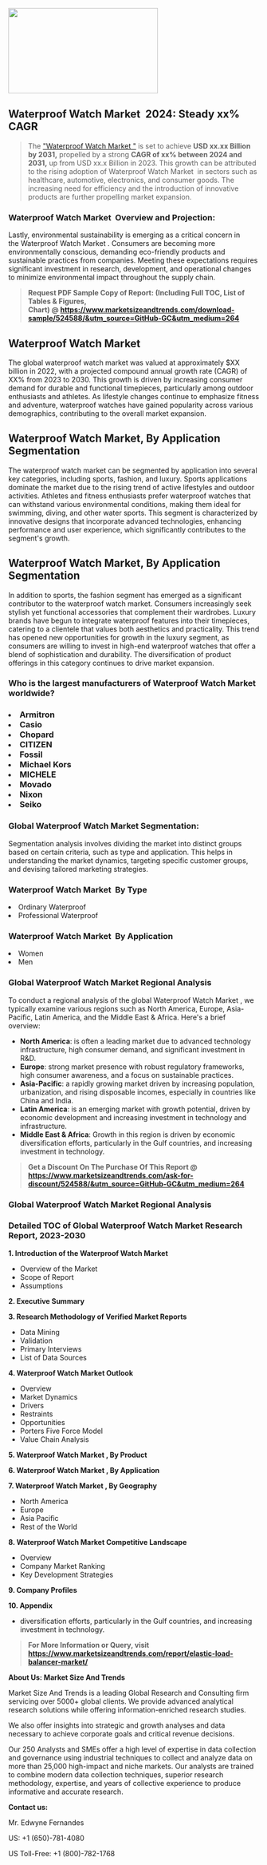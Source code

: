<p><img class="alignnone size-medium wp-image-20088" src="https://ffe5etoiles.com/wp-content/uploads/2024/12/MST1-300x171.png" alt="" width="300" height="171" /></p><h2 id="ember46" class="ember-view reader-text-block__heading-2">Waterproof Watch Market &nbsp;2024: Steady&nbsp;xx% CAGR</h2><blockquote id="ember47" class="ember-view reader-text-block__blockquote">The&nbsp;<a class="app-aware-link " href="https://www.marketsizeandtrends.com/download-sample/524588/&utm_source=GitHub-GC&utm_medium=264" target="_blank" data-test-app-aware-link="">"Waterproof Watch Market "</a>&nbsp;is set to achieve&nbsp;<strong>USD&nbsp;xx.xx&nbsp;Billion by 2031,</strong>&nbsp;propelled by a strong&nbsp;<strong>CAGR of&nbsp;xx% between 2024 and 2031,</strong>&nbsp;up from USD xx.x Billion in 2023. This growth can be attributed to the rising adoption of&nbsp;Waterproof Watch Market &nbsp;in sectors such as healthcare, automotive, electronics, and consumer goods. The increasing need for efficiency and the introduction of innovative products are further propelling market expansion.</blockquote><h3 id="ember48" class="ember-view reader-text-block__heading-3">Waterproof Watch Market &nbsp;Overview and Projection:</h3><p id="ember49" class="ember-view reader-text-block__paragraph">Lastly, environmental sustainability is emerging as a critical concern in the&nbsp;Waterproof Watch Market . Consumers are becoming more environmentally conscious, demanding eco-friendly products and sustainable practices from companies. Meeting these expectations requires significant investment in research, development, and operational changes to minimize environmental impact throughout the supply chain.</p><blockquote id="ember50" class="ember-view reader-text-block__blockquote"><strong>Request PDF Sample Copy of Report: (Including Full TOC, List of Tables &amp; Figures, Chart)&nbsp;@&nbsp;<strong><a href="https://www.marketsizeandtrends.com/download-sample/524588/&utm_source=GitHub-GC&utm_medium=264" target="_blank">https://www.marketsizeandtrends.com/download-sample/524588/&utm_source=GitHub-GC&utm_medium=264</a></strong></strong></blockquote><h3 class=""> <h2>Waterproof Watch Market</h2><p>The global waterproof watch market was valued at approximately $XX billion in 2022, with a projected compound annual growth rate (CAGR) of XX% from 2023 to 2030. This growth is driven by increasing consumer demand for durable and functional timepieces, particularly among outdoor enthusiasts and athletes. As lifestyle changes continue to emphasize fitness and adventure, waterproof watches have gained popularity across various demographics, contributing to the overall market expansion.</p><h2>Waterproof Watch Market, By Application Segmentation</h2><p>The waterproof watch market can be segmented by application into several key categories, including sports, fashion, and luxury. Sports applications dominate the market due to the rising trend of active lifestyles and outdoor activities. Athletes and fitness enthusiasts prefer waterproof watches that can withstand various environmental conditions, making them ideal for swimming, diving, and other water sports. This segment is characterized by innovative designs that incorporate advanced technologies, enhancing performance and user experience, which significantly contributes to the segment's growth.</p><h2>Waterproof Watch Market, By Application Segmentation</h2><p>In addition to sports, the fashion segment has emerged as a significant contributor to the waterproof watch market. Consumers increasingly seek stylish yet functional accessories that complement their wardrobes. Luxury brands have begun to integrate waterproof features into their timepieces, catering to a clientele that values both aesthetics and practicality. This trend has opened new opportunities for growth in the luxury segment, as consumers are willing to invest in high-end waterproof watches that offer a blend of sophistication and durability. The diversification of product offerings in this category continues to drive market expansion.</p></h3><h3 id="" class="">Who is the largest manufacturers of&nbsp;Waterproof Watch Market worldwide?</h3><h3 class=""></Li><Li>Armitron</Li><Li> Casio</Li><Li> Chopard</Li><Li> CITIZEN</Li><Li> Fossil</Li><Li> Michael Kors</Li><Li> MICHELE</Li><Li> Movado</Li><Li> Nixon</Li><Li> Seiko</h3><h3 id="ember53" class="ember-view reader-text-block__heading-3">Global&nbsp;Waterproof Watch Market Segmentation:</h3><p id="ember54" class="ember-view reader-text-block__paragraph">Segmentation analysis involves dividing the market into distinct groups based on certain criteria, such as type and application. This helps in understanding the market dynamics, targeting specific customer groups, and devising tailored marketing strategies.</p><h3 id="" class="">Waterproof Watch Market &nbsp;By Type</h3><p></Li><Li>Ordinary Waterproof</Li><Li> Professional Waterproof</p><h3 id="" class="">Waterproof Watch Market &nbsp;By Application</h3><p class=""></Li><Li>Women</Li><Li> Men</p><h3 id="ember62" class="ember-view reader-text-block__heading-3">Global Waterproof Watch Market Regional Analysis</h3><p id="ember63" class="ember-view reader-text-block__paragraph">To conduct a regional analysis of the global Waterproof Watch Market , we typically examine various regions such as North America, Europe, Asia-Pacific, Latin America, and the Middle East &amp; Africa. Here's a brief overview:</p><ul><li><strong>North America</strong>: is often a leading market due to advanced technology infrastructure, high consumer demand, and significant investment in R&amp;D.</li><li><strong>Europe</strong>: strong market presence with robust regulatory frameworks, high consumer awareness, and a focus on sustainable practices.</li><li><strong>Asia-Pacific</strong>: a rapidly growing market driven by increasing population, urbanization, and rising disposable incomes, especially in countries like China and India.</li><li><strong>Latin America</strong>: is an emerging market with growth potential, driven by economic development and increasing investment in technology and infrastructure.</li><li><strong>Middle East &amp; Africa</strong>: Growth in this region is driven by economic diversification efforts, particularly in the Gulf countries, and increasing investment in technology.</li></ul><blockquote id="ember61" class="ember-view reader-text-block__blockquote"><strong>Get a Discount On The Purchase Of This Report @ <strong><a href="https://html-cleaner.com/" target="">https://www.marketsizeandtrends.com/ask-for-discount/524588/&utm_source=GitHub-GC&utm_medium=264</a></strong></strong></blockquote><h3 id="ember62" class="ember-view reader-text-block__heading-3">Global Waterproof Watch Market Regional Analysis</h3><h3 id="" class="">Detailed TOC of Global Waterproof Watch Market Research Report, 2023-2030</h3><p id="" class=""><strong>1. Introduction of the Waterproof Watch Market </strong></p><ul><li>Overview of the Market</li><li>Scope of Report</li><li>Assumptions</li></ul><p id="" class=""><strong>2. Executive Summary</strong></p><p id="" class=""><strong>3. Research Methodology of Verified Market Reports</strong></p><ul><li>Data Mining</li><li>Validation</li><li>Primary Interviews</li><li>List of Data Sources</li></ul><p id="" class=""><strong>4. Waterproof Watch Market Outlook</strong></p><ul><li>Overview</li><li>Market Dynamics</li><li>Drivers</li><li>Restraints</li><li>Opportunities</li><li>Porters Five Force Model</li><li>Value Chain Analysis</li></ul><p id="" class=""><strong>5. Waterproof Watch Market , By Product</strong></p><p id="" class=""><strong>6. Waterproof Watch Market , By Application</strong></p><p id="" class=""><strong>7. Waterproof Watch Market , By Geography</strong></p><ul><li>North America</li><li>Europe</li><li>Asia Pacific</li><li>Rest of the World</li></ul><p id="" class=""><strong>8. Waterproof Watch Market Competitive Landscape</strong></p><ul><li>Overview</li><li>Company Market Ranking</li><li>Key Development Strategies</li></ul><p id="" class=""><strong>9. Company Profiles</strong></p><p id="" class=""><strong>10. Appendix</strong></p><ul><li>diversification efforts, particularly in the Gulf countries, and increasing investment in technology.</li></ul><blockquote id="ember65" class="ember-view reader-text-block__blockquote"><strong>For More Information or Query, visit <strong><strong><a href="https://html-cleaner.com/" target="">https://www.marketsizeandtrends.com/report/elastic-load-balancer-market/</a></strong></strong></strong></blockquote><p id="" class=""><strong>About Us: Market Size And Trends</strong></p><p id="" class="">Market Size And Trends is a leading Global Research and Consulting firm servicing over 5000+ global clients. We provide advanced analytical research solutions while offering information-enriched research studies.</p><p id="" class="">We also offer insights into strategic and growth analyses and data necessary to achieve corporate goals and critical revenue decisions.</p><p id="" class="">Our 250 Analysts and SMEs offer a high level of expertise in data collection and governance using industrial techniques to collect and analyze data on more than 25,000 high-impact and niche markets. Our analysts are trained to combine modern data collection techniques, superior research methodology, expertise, and years of collective experience to produce informative and accurate research.</p><p id="" class=""><strong>Contact us:</strong></p><p id="" class="">Mr. Edwyne Fernandes</p><p id="" class="">US: +1 (650)-781-4080</p><p id="" class="">US Toll-Free: +1 (800)-782-1768</p>
